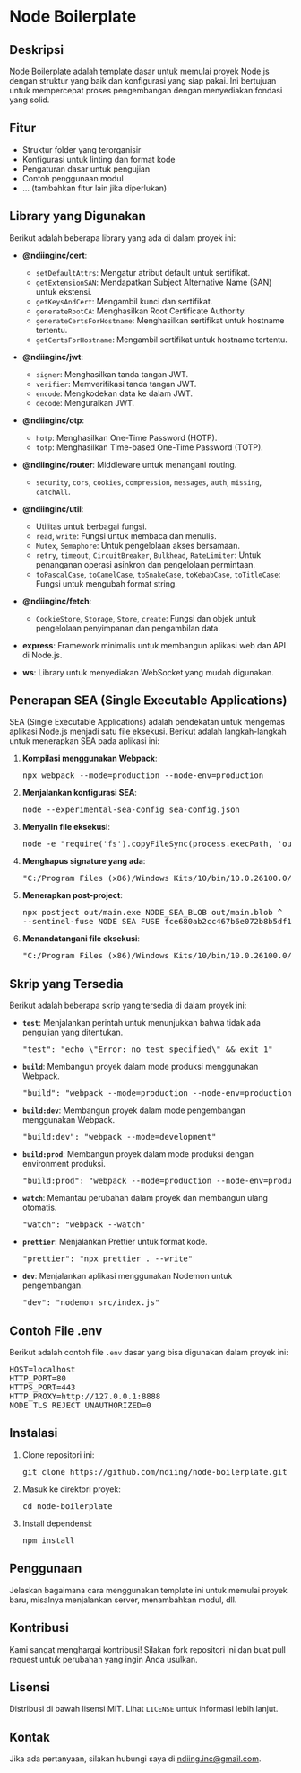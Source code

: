 # Node Boilerplate

## Deskripsi
Node Boilerplate adalah template dasar untuk memulai proyek Node.js dengan struktur yang baik dan konfigurasi yang siap pakai. Ini bertujuan untuk mempercepat proses pengembangan dengan menyediakan fondasi yang solid.

## Fitur
- Struktur folder yang terorganisir
- Konfigurasi untuk linting dan format kode
- Pengaturan dasar untuk pengujian
- Contoh penggunaan modul
- ... (tambahkan fitur lain jika diperlukan)

## Library yang Digunakan
Berikut adalah beberapa library yang ada di dalam proyek ini:

- **@ndiinginc/cert**: 
  - `setDefaultAttrs`: Mengatur atribut default untuk sertifikat.
  - `getExtensionSAN`: Mendapatkan Subject Alternative Name (SAN) untuk ekstensi.
  - `getKeysAndCert`: Mengambil kunci dan sertifikat.
  - `generateRootCA`: Menghasilkan Root Certificate Authority.
  - `generateCertsForHostname`: Menghasilkan sertifikat untuk hostname tertentu.
  - `getCertsForHostname`: Mengambil sertifikat untuk hostname tertentu.

- **@ndiinginc/jwt**:
  - `signer`: Menghasilkan tanda tangan JWT.
  - `verifier`: Memverifikasi tanda tangan JWT.
  - `encode`: Mengkodekan data ke dalam JWT.
  - `decode`: Menguraikan JWT.

- **@ndiinginc/otp**:
  - `hotp`: Menghasilkan One-Time Password (HOTP).
  - `totp`: Menghasilkan Time-based One-Time Password (TOTP).

- **@ndiinginc/router**: Middleware untuk menangani routing.
  - `security`, `cors`, `cookies`, `compression`, `messages`, `auth`, `missing`, `catchAll`.

- **@ndiinginc/util**:
  - Utilitas untuk berbagai fungsi.
  - `read`, `write`: Fungsi untuk membaca dan menulis.
  - `Mutex`, `Semaphore`: Untuk pengelolaan akses bersamaan.
  - `retry`, `timeout`, `CircuitBreaker`, `Bulkhead`, `RateLimiter`: Untuk penanganan operasi asinkron dan pengelolaan permintaan.
  - `toPascalCase`, `toCamelCase`, `toSnakeCase`, `toKebabCase`, `toTitleCase`: Fungsi untuk mengubah format string.

- **@ndiinginc/fetch**:
  - `CookieStore`, `Storage`, `Store`, `create`: Fungsi dan objek untuk pengelolaan penyimpanan dan pengambilan data.

- **express**: Framework minimalis untuk membangun aplikasi web dan API di Node.js.
- **ws**: Library untuk menyediakan WebSocket yang mudah digunakan.

## Penerapan SEA (Single Executable Applications)

SEA (Single Executable Applications) adalah pendekatan untuk mengemas aplikasi Node.js menjadi satu file eksekusi. Berikut adalah langkah-langkah untuk menerapkan SEA pada aplikasi ini:

1. **Kompilasi menggunakan Webpack**:
   <pre>
   npx webpack --mode=production --node-env=production
   </pre>

2. **Menjalankan konfigurasi SEA**:
   <pre>
   node --experimental-sea-config sea-config.json
   </pre>

3. **Menyalin file eksekusi**:
   <pre>
   node -e "require('fs').copyFileSync(process.execPath, 'out/main.exe')"
   </pre>

4. **Menghapus signature yang ada**:
   <pre>
   "C:/Program Files (x86)/Windows Kits/10/bin/10.0.26100.0/x64/signtool" remove /s out/main.exe
   </pre>

5. **Menerapkan post-project**:
   <pre>
   npx postject out/main.exe NODE_SEA_BLOB out/main.blob ^
   --sentinel-fuse NODE_SEA_FUSE_fce680ab2cc467b6e072b8b5df1996b2
   </pre>

6. **Menandatangani file eksekusi**:
   <pre>
   "C:/Program Files (x86)/Windows Kits/10/bin/10.0.26100.0/x64/signtool" sign /fd SHA256 /a out/main.exe
   </pre>

## Skrip yang Tersedia

Berikut adalah beberapa skrip yang tersedia di dalam proyek ini:

- **`test`**: Menjalankan perintah untuk menunjukkan bahwa tidak ada pengujian yang ditentukan.
  <pre>
  "test": "echo \"Error: no test specified\" && exit 1"
  </pre>

- **`build`**: Membangun proyek dalam mode produksi menggunakan Webpack.
  <pre>
  "build": "webpack --mode=production --node-env=production"
  </pre>

- **`build:dev`**: Membangun proyek dalam mode pengembangan menggunakan Webpack.
  <pre>
  "build:dev": "webpack --mode=development"
  </pre>

- **`build:prod`**: Membangun proyek dalam mode produksi dengan environment produksi.
  <pre>
  "build:prod": "webpack --mode=production --node-env=production"
  </pre>

- **`watch`**: Memantau perubahan dalam proyek dan membangun ulang otomatis.
  <pre>
  "watch": "webpack --watch"
  </pre>

- **`prettier`**: Menjalankan Prettier untuk format kode.
  <pre>
  "prettier": "npx prettier . --write"
  </pre>

- **`dev`**: Menjalankan aplikasi menggunakan Nodemon untuk pengembangan.
  <pre>
  "dev": "nodemon src/index.js"
  </pre>

## Contoh File .env

Berikut adalah contoh file `.env` dasar yang bisa digunakan dalam proyek ini:

<pre>
HOST=localhost
HTTP_PORT=80
HTTPS_PORT=443
HTTP_PROXY=http://127.0.0.1:8888
NODE_TLS_REJECT_UNAUTHORIZED=0
</pre>

## Instalasi

1. Clone repositori ini:
   <pre>
   git clone https://github.com/ndiing/node-boilerplate.git
   </pre>

2. Masuk ke direktori proyek:
   <pre>
   cd node-boilerplate
   </pre>

3. Install dependensi:
   <pre>
   npm install
   </pre>

## Penggunaan
Jelaskan bagaimana cara menggunakan template ini untuk memulai proyek baru, misalnya menjalankan server, menambahkan modul, dll.

## Kontribusi
Kami sangat menghargai kontribusi! Silakan fork repositori ini dan buat pull request untuk perubahan yang ingin Anda usulkan.

## Lisensi
Distribusi di bawah lisensi MIT. Lihat `LICENSE` untuk informasi lebih lanjut.

## Kontak
Jika ada pertanyaan, silakan hubungi saya di [ndiing.inc@gmail.com](mailto:ndiing.inc@gmail.com).

